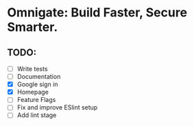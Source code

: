 # Omnigate: Build Faster, Secure Smarter.

## TODO:

- [ ] Write tests
- [ ] Documentation
- [x] Google sign in
- [x] Homepage
- [ ] Feature Flags
- [ ] Fix and improve ESlint setup
- [ ] Add lint stage
